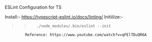 ESLint Configuration for TS

Install:-
             https://typescript-eslint.io/docs/linting/
Initiilize:-
  >>        ./node_modules/.bin/eslint --init

             Reference: https://www.youtube.com/watch?v=qFElTDuQR6A
